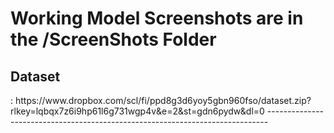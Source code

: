 # Working Model Screenshots are in the /ScreenShots Folder
<h2>Dataset</h2> : https://www.dropbox.com/scl/fi/ppd8g3d6yoy5gbn960fso/dataset.zip?rlkey=lqbqx7z6i9hp61l6g731wgp4v&e=2&st=gdn6pydw&dl=0
------------------------------------------------------------------------------
